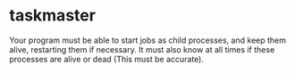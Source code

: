 # taskmaster
Your program must be able to start jobs as child processes, and keep them alive, restarting them if necessary. It must also know at all times if these processes are alive or dead (This must be accurate).
